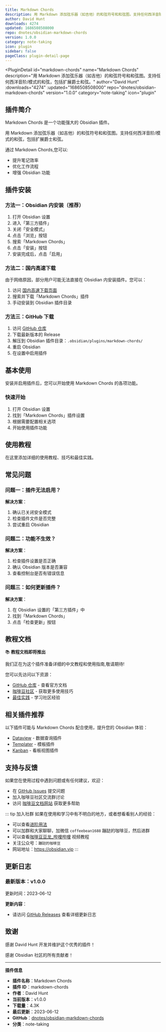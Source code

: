 ```yaml
---
title: Markdown Chords
description: 用 Markdown 添加弦乐器（如吉他）的和弦符号和和弦图。支持任何西洋音阶/模式的和弦，包括扩展爵士和弦。
author: David Hunt
downloads: 4274
updated: 1686508508000
repo: dnotes/obsidian-markdown-chords
version: 1.0.0
category: note-taking
icon: plugin
sidebar: false
pageClass: plugin-detail-page
---
```


<PluginDetail
  id="markdown-chords"
  name="Markdown Chords"
  description="用 Markdown 添加弦乐器（如吉他）的和弦符号和和弦图。支持任何西洋音阶/模式的和弦，包括扩展爵士和弦。"
  author="David Hunt"
  :downloads="4274"
  :updated="1686508508000"
  repo="dnotes/obsidian-markdown-chords"
  version="1.0.0"
  category="note-taking"
  icon="plugin"
>

<!-- AUTO_GENERATED_START -->
## 插件简介

Markdown Chords 是一个功能强大的 Obsidian 插件。

用 Markdown 添加弦乐器（如吉他）的和弦符号和和弦图。支持任何西洋音阶/模式的和弦，包括扩展爵士和弦。

通过 Markdown Chords,您可以:

- 提升笔记效率
- 优化工作流程
- 增强 Obsidian 功能

<!-- AUTO_GENERATED_END -->

<!-- AUTO_GENERATED_START -->
## 插件安装

### 方法一：Obsidian 内安装（推荐）

1. 打开 Obsidian 设置
2. 进入「第三方插件」
3. 关闭「安全模式」
4. 点击「浏览」按钮
5. 搜索「Markdown Chords」
6. 点击「安装」按钮
7. 安装完成后，点击「启用」

### 方法二：国内高速下载

由于网络原因，部分用户可能无法直接在 Obsidian 内安装插件。您可以：

1. 访问 [国内高速下载页面](/zh/documentation/obsidian-plugins-download.html)
2. 搜索并下载「Markdown Chords」插件
3. 手动安装到 Obsidian 插件目录

### 方法三：GitHub 下载

1. 访问 [GitHub 仓库](https://github.com/dnotes/obsidian-markdown-chords)
2. 下载最新版本的 Release
3. 解压到 Obsidian 插件目录：`.obsidian/plugins/markdown-chords/`
4. 重启 Obsidian
5. 在设置中启用插件

## 基本使用

安装并启用插件后，您可以开始使用 Markdown Chords 的各项功能。

### 快速开始

1. 打开 Obsidian 设置
2. 找到「Markdown Chords」插件设置
3. 根据需要配置相关选项
4. 开始使用插件功能

<!-- AUTO_GENERATED_END -->

<!-- CUSTOM_CONTENT_START:tutorial -->
## 使用教程

在这里添加详细的使用教程、技巧和最佳实践。

<!-- CUSTOM_CONTENT_END:tutorial -->

<!-- SHARED_CONTENT_START -->
## 常见问题

### 问题一：插件无法启用？

**解决方案**：
1. 确认已关闭安全模式
2. 检查插件文件是否完整
3. 尝试重启 Obsidian

### 问题二：功能不生效？

**解决方案**：
1. 检查插件设置是否正确
2. 确认 Obsidian 版本是否兼容
3. 查看控制台是否有错误信息

### 问题三：如何更新插件？

**解决方案**：
1. 在 Obsidian 设置的「第三方插件」中
2. 找到「Markdown Chords」
3. 点击「检查更新」按钮

## 教程文档

📚 **教程文档即将推出**

我们正在为这个插件准备详细的中文教程和使用指南,敬请期待!

您可以先访问以下资源：
- [GitHub 仓库](https://github.com/dnotes/obsidian-markdown-chords) - 查看官方文档
- [咖啡豆社区](/zh/bases/) - 获取更多使用技巧
- [最佳实践](/zh/best-practices/) - 学习社区经验

## 相关插件推荐

以下插件可能与 Markdown Chords 配合使用，提升您的 Obsidian 体验：

- [Dataview](/zh/plugins/dataview.html) - 数据查询插件
- [Templater](/zh/plugins/templater-obsidian.html) - 模板插件
- [Kanban](/zh/plugins/obsidian-kanban.html) - 看板视图插件

## 支持与反馈

如果您在使用过程中遇到问题或有任何建议，欢迎：

- 在 [GitHub Issues](https://github.com/dnotes/obsidian-markdown-chords/issues) 提交问题
- 加入咖啡豆社区交流群讨论
- 访问 [咖啡豆文档网站](https://obsidian.vip) 获取更多帮助

::: tip 加入社群
如果在使用和学习中有不明白的地方，或者想看看别人的经验：
- 可以查看[进阶用法](/zh/advanced)
- 可以加群和大家聊聊，加微信 `coffeebean1688` 蹦跶的咖啡豆，然后进群
- 可以查看[咖啡豆豆龙_哔哩哔哩](https://space.bilibili.com/618777356) 视频教程
- 关注公众号：`蹦跶的咖啡豆`
- 网站地址：https://obsidian.vip
:::
<!-- SHARED_CONTENT_END -->

<!-- AUTO_GENERATED_START -->
## 更新日志

### 最新版本：v1.0.0

更新时间：2023-06-12

**更新内容**：
- 请访问 [GitHub Releases](https://github.com/dnotes/obsidian-markdown-chords/releases) 查看详细更新日志

## 致谢

感谢 David Hunt 开发并维护这个优秀的插件！

感谢 Obsidian 社区的所有贡献者！

---

**插件信息**
- **插件名称**：Markdown Chords
- **插件 ID**：markdown-chords
- **作者**：David Hunt
- **当前版本**：v1.0.0
- **下载量**：4.3K
- **最后更新**：2023-06-12
- **GitHub**：[dnotes/obsidian-markdown-chords](https://github.com/dnotes/obsidian-markdown-chords)
- **分类**：note-taking
<!-- AUTO_GENERATED_END -->

</PluginDetail>

